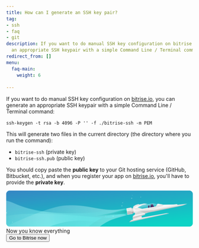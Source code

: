```yaml
---
title: How can I generate an SSH key pair?
tag:
- ssh
- faq
- git
description: If you want to do manual SSH key configuration on bitrise.io, you can generate
  an appropriate SSH keypair with a simple Command Line / Terminal command.
redirect_from: []
menu:
  faq-main:
    weight: 6

---
```

If you want to do manual SSH key configuration on [bitrise.io](https://www.bitrise.io), you can generate an appropriate SSH keypair with a simple Command Line / Terminal command:

    ssh-keygen -t rsa -b 4096 -P '' -f ./bitrise-ssh -m PEM

This will generate two files in the current directory (the directory where
you run the command):

* `bitrise-ssh` (private key)
* `bitrise-ssh.pub` (public key)

You should copy paste the **public key** to your Git hosting service (GitHub, Bitbucket, etc.),
and when you register your app on [bitrise.io](https://www.bitrise.io), you'll have to provide the **private key**.

<div class="banner">
	<img src="/assets/images/banner-bg-888x170.png" style="border: none;">
	<div class="deploy-text">Now you know everything</div>
	<a target="_blank" href="https://app.bitrise.io/dashboard/builds"><button class="button">Go to Bitrise now</button></a>
</div>